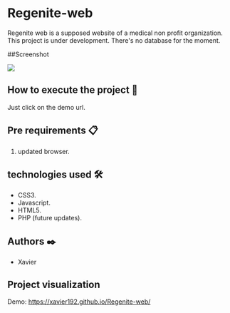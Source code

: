 # Regenite-web

Regenite web is a supposed website of a medical non profit organization. This project is under development. There's no database for the moment.

##Screenshot

![](./screenshot.jpg)

## How to execute the project 🔧

Just click on the demo url.

## Pre requirements 📋

1. updated browser.

## technologies used 🛠️

- CSS3.
- Javascript.
- HTML5.
- PHP (future updates).

## Authors ✒️

* Xavier

## Project visualization

Demo: https://xavier192.github.io/Regenite-web/
